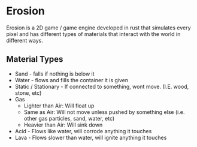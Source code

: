 # Erosion

Erosion is a 2D game / game engine developed in rust that simulates every pixel and has different types of materials that interact with the world in different ways.

## Material Types
* Sand - falls if nothing is below it
* Water - flows and fills the container it is given
* Static / Stationary - If connected to something, wont move. (I.E. wood, stone, etc)
* Gas
  - Lighter than Air: Will float up
  - Same as Air: Will not move unless pushed by something else (i.e. other gas particles, sand, water, etc)
  - Heavier than Air: Will sink down
* Acid - Flows like water, will corrode anything it touches
* Lava - Flows slower than water, will ignite anything it touches
